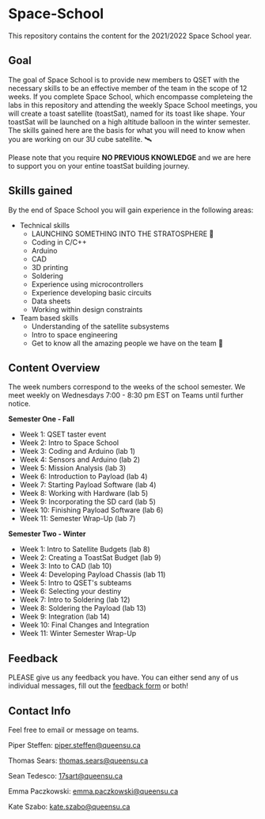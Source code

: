# Space-School
This repository contains the content for the 2021/2022 Space School year.

## Goal
The goal of Space School is to provide new members to QSET with the necessary skills to be an effective member of the team in the scope of 12 weeks. If you complete Space School, which encompasse completeing the labs in this repository and attending the weekly Space School meetings, you will create a toast satellite (toastSat), named for its toast like shape. Your toastSat will be launched on a high altitude balloon in the winter semester. The skills gained here are the basis for what you will need to know when you are working on our 3U cube satellite. 🛰️

Please note that you require **NO PREVIOUS KNOWLEDGE** and we are here to support you on your entine toastSat building journey. 

## Skills gained
By the end of Space School you will gain experience in the following areas:

- Technical skills
  - LAUNCHING SOMETHING INTO THE STRATOSPHERE :rocket:
  - Coding in C/C++
  - Arduino
  - CAD
  - 3D printing
  - Soldering
  - Experience using microcontrollers
  - Experience developing basic circuits
  - Data sheets
  - Working within design constraints
- Team based skills
  - Understanding of the satellite subsystems
  - Intro to space engineering
  - Get to know all the amazing people we have on the team 🙂

## Content Overview
The week numbers correspond to the weeks of the school semester. We meet weekly on Wednesdays 7:00 - 8:30 pm EST on Teams until further notice. 

**Semester One - Fall** 
- Week 1: QSET taster event
- Week 2: Intro to Space School 
- Week 3: Coding and Arduino (lab 1)
- Week 4: Sensors and Arduino (lab 2)
- Week 5: Mission Analysis (lab 3)
- Week 6: Introduction to Payload (lab 4)
- Week 7: Starting Payload Software (lab 4)
- Week 8: Working with Hardware (lab 5)
- Week 9: Incorporating the SD card (lab 5)
- Week 10: Finishing Payload Software (lab 6)
- Week 11: Semester Wrap-Up (lab 7)

**Semester Two - Winter** 
- Week 1: Intro to Satellite Budgets (lab 8)
- Week 2: Creating a ToastSat Budget (lab 9)
- Week 3: Into to CAD (lab 10)
- Week 4: Developing Payload Chassis (lab 11)
- Week 5: Intro to QSET's subteams
- Week 6: Selecting your destiny 
- Week 7: Intro to Soldering (lab 12)
- Week 8: Soldering the Payload (lab 13)
- Week 9: Integration (lab 14)
- Week 10: Final Changes and Integration
- Week 11: Winter Semester Wrap-Up


## Feedback
PLEASE give us any feedback you have.  You can either send any of us individual messages, fill out the [feedback form](https://forms.gle/ZNMfWeRQVinnbxpEA) or both!

## Contact Info 
Feel free to email or message on teams.

Piper Steffen: piper.steffen@queensu.ca

Thomas Sears: thomas.sears@queensu.ca

Sean Tedesco: 17sart@queensu.ca

Emma Paczkowski: emma.paczkowski@queensu.ca

Kate Szabo: kate.szabo@queensu.ca

